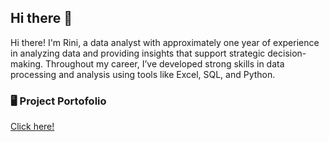 ## Hi there 👋

Hi there! I'm Rini, a data analyst with approximately one year of experience in analyzing data and providing insights that support strategic decision-making. Throughout my career, I’ve developed strong skills in data processing and analysis using tools like Excel, SQL, and Python.

### 🖥️ Project Portofolio
[Click here!](https://github.com/idafatriniptr/Rini-Portofolio)

<!--
**idafatriniptr/idafatriniptr** is a ✨ _special_ ✨ repository because its `README.md` (this file) appears on your GitHub profile.

Here are some ideas to get you started:

- 🔭 I’m currently working on ...
- 🌱 I’m currently learning ...
- 👯 I’m looking to collaborate on ...
- 🤔 I’m looking for help with ...
- 💬 Ask me about ...
- 📫 How to reach me: ...
- 😄 Pronouns: ...
- ⚡ Fun fact: ...
-->
